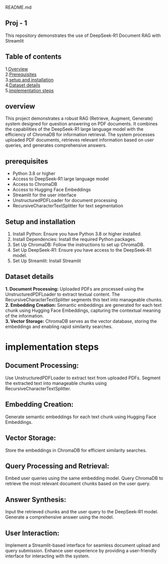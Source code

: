 README.md

## Proj - 1
This repository demonstrates the use of DeepSeek-R1 Document RAG with Streamlit

## Table of contents
1.[Overview](#overview)<br>
2.[Prerequisites](#prerequisite)<br>
3.[setup and installation](#setup_and_installation)<br>
4.[Dataset details](#dataset_details)<br>
5.[implementation steps](#implementation_steps)<br>

## overview
This project demonstrates a robust RAG (Retrieve, Augment, Generate) system designed for question answering on PDF documents. It combines the capabilities of the DeepSeek-R1 large language model with the efficiency of ChromaDB for information retrieval. The system processes uploaded PDF documents, retrieves relevant information based on user queries, and generates comprehensive answers.

## prerequisites

- Python 3.8 or higher
- Access to DeepSeek-R1 large language model
- Access to ChromaDB
- Access to Hugging Face Embeddings
- Streamlit for the user interface
- UnstructuredPDFLoader for document processing
- RecursiveCharacterTextSplitter for text segmentation

## Setup and installation
1. Install Python: 
Ensure you have Python 3.8 or higher installed.
2. Install Dependencies:
Install the required Python packages.
3. Set Up ChromaDB:
Follow the instructions to set up ChromaDB.
4. Set Up DeepSeek-R1: 
Ensure you have access to the DeepSeek-R1 model.
5. Set Up Streamlit: 
Install Streamlit

## Dataset details
**1. Document Processing:**
Uploaded PDFs are processed using the UnstructuredPDFLoader to extract textual content. The RecursiveCharacterTextSplitter segments this text into manageable chunks.<br>
**2. Embedding Creation:**
Semantic embeddings are generated for each text chunk using Hugging Face Embeddings, capturing the contextual meaning of the information.<br>
**3. Vector Storage:** 
ChromaDB serves as the vector database, storing the embeddings and enabling rapid similarity searches.

# implementation steps
## Document Processing:
Use UnstructuredPDFLoader to extract text from uploaded PDFs.
Segment the extracted text into manageable chunks using RecursiveCharacterTextSplitter.
## Embedding Creation:
Generate semantic embeddings for each text chunk using Hugging Face Embeddings.
## Vector Storage:
Store the embeddings in ChromaDB for efficient similarity searches.
## Query Processing and Retrieval:
Embed user queries using the same embedding model.
Query ChromaDB to retrieve the most relevant document chunks based on the user query.
## Answer Synthesis:
Input the retrieved chunks and the user query to the DeepSeek-R1 model.
Generate a comprehensive answer using the model.
## User Interaction:
Implement a Streamlit-based interface for seamless document upload and query submission.
Enhance user experience by providing a user-friendly interface for interacting with the system.

